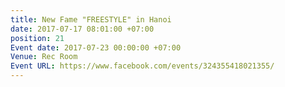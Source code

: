 ```yaml
---
title: New Fame "FREESTYLE" in Hanoi
date: 2017-07-17 08:01:00 +07:00
position: 21
Event date: 2017-07-23 00:00:00 +07:00
Venue: Rec Room
Event URL: https://www.facebook.com/events/324355418021355/
---
```


